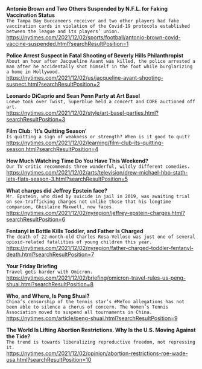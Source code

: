 **Antonio Brown and Two Others Suspended by N.F.L. for Faking Vaccination Status**\
`The Tampa Bay Buccaneers receiver and two other players had fake vaccination cards in violation of the Covid-19 protocols established between the league and its players’ union.`\
https://nytimes.com/2021/12/02/sports/football/antonio-brown-covid-vaccine-suspended.html?searchResultPosition=1

**Police Arrest Suspect in Fatal Shooting of Beverly Hills Philanthropist**\
`About an hour after Jacqueline Avant was killed, the police arrested a man after he accidentally shot himself in the foot while burglarizing a home in Hollywood.`\
https://nytimes.com/2021/12/02/us/jacqueline-avant-shooting-suspect.html?searchResultPosition=2

**Leonardo DiCaprio and Sean Penn Party at Art Basel**\
`Loewe took over Twist, Superblue held a concert and CORE auctioned off art.`\
https://nytimes.com/2021/12/02/style/art-basel-parties.html?searchResultPosition=3

**Film Club: ‘It’s Quitting Season’**\
`Is quitting a sign of weakness or strength? When is it good to quit?`\
https://nytimes.com/2021/12/02/learning/film-club-its-quitting-season.html?searchResultPosition=4

**How Much Watching Time Do You Have This Weekend?**\
`Our TV critic recommends three wonderful, wildly different comedies.`\
https://nytimes.com/2021/12/02/arts/television/drew-michael-hbo-stath-lets-flats-season-3.html?searchResultPosition=5

**What charges did Jeffrey Epstein face?**\
`Mr. Epstein, who died by suicide in jail in 2019, was awaiting trial on sex-trafficking charges not unlike those that his longtime companion, Ghislaine Maxwell, now faces.`\
https://nytimes.com/2021/12/02/nyregion/jeffrey-epstein-charges.html?searchResultPosition=6

**Fentanyl in Bottle Kills Toddler, and Father Is Charged**\
`The death of 22-month-old Charles Rosa-Velloso was just one of several opioid-related fatalities of young children this year.`\
https://nytimes.com/2021/12/02/nyregion/father-charged-toddler-fentanyl-death.html?searchResultPosition=7

**Your Friday Briefing**\
`Travel gets harder with Omicron.`\
https://nytimes.com/2021/12/02/briefing/omicron-travel-rules-us-peng-shuai.html?searchResultPosition=8

**Who, and Where, Is Peng Shuai?**\
`China’s censorship of the tennis star’s #MeToo allegations has not been able to silence a chorus of concern. The Women’s Tennis Association moved to suspend all tournaments in China.`\
https://nytimes.com/article/peng-shuai.html?searchResultPosition=9

**The World Is Lifting Abortion Restrictions. Why Is the U.S. Moving Against the Tide?**\
`The trend is towards liberalizing reproductive freedom, not repressing it. `\
https://nytimes.com/2021/12/02/opinion/abortion-restrictions-roe-wade-usa.html?searchResultPosition=10

